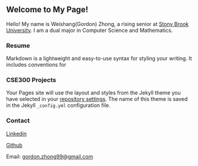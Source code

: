 ## Welcome to My Page!

Hello! My name is Weishang(Gordon) Zhong, a rising senior at [Stony Brook University](https://www.stonybrook.edu/). I am a dual major in Computer Science and Mathematics.

### Resume

Markdown is a lightweight and easy-to-use syntax for styling your writing. It includes conventions for

### CSE300 Projects

Your Pages site will use the layout and styles from the Jekyll theme you have selected in your [repository settings](https://github.com/kkgj/weishang-zhong/settings/pages). The name of this theme is saved in the Jekyll `_config.yml` configuration file.

### Contact

[Linkedin](https://www.linkedin.com/in/weishang-gordon-zhong-3699aa19a/)

[Github](https://github.com/kkgj)

Email: gordon.zhong99@gmail.com
